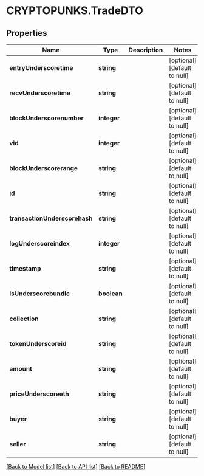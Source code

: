 # CRYPTOPUNKS.TradeDTO

## Properties
Name | Type | Description | Notes
------------ | ------------- | ------------- | -------------
**entryUnderscoretime** | **string** |  | [optional] [default to null]
**recvUnderscoretime** | **string** |  | [optional] [default to null]
**blockUnderscorenumber** | **integer** |  | [optional] [default to null]
**vid** | **integer** |  | [optional] [default to null]
**blockUnderscorerange** | **string** |  | [optional] [default to null]
**id** | **string** |  | [optional] [default to null]
**transactionUnderscorehash** | **string** |  | [optional] [default to null]
**logUnderscoreindex** | **integer** |  | [optional] [default to null]
**timestamp** | **string** |  | [optional] [default to null]
**isUnderscorebundle** | **boolean** |  | [optional] [default to null]
**collection** | **string** |  | [optional] [default to null]
**tokenUnderscoreid** | **string** |  | [optional] [default to null]
**amount** | **string** |  | [optional] [default to null]
**priceUnderscoreeth** | **string** |  | [optional] [default to null]
**buyer** | **string** |  | [optional] [default to null]
**seller** | **string** |  | [optional] [default to null]

[[Back to Model list]](../README.md#documentation-for-models) [[Back to API list]](../README.md#documentation-for-api-endpoints) [[Back to README]](../README.md)


